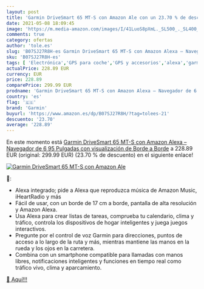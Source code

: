```yaml
---
layout: post
title: 'Garmin DriveSmart 65 MT-S con Amazon Ale con un 23.70 % de descuento'
date: 2021-05-08 18:09:45
image: 'https://m.media-amazon.com/images/I/41LuoS8pXmL._SL500_._SL400_.jpg'
comments: true
category: ofertas
author: 'tole.es'
slug: 'B07SJ27R8H-es Garmin DriveSmart 65 MT-S con Amazon Alexa – Navegador de...'
sku: 'B07SJ27R8H-es'
tags: [ 'Electrónica','GPS para coche','GPS y accesorios','alexa','garmin', ]
actualPrice: 228.89 EUR
currency: EUR
price: 228.89
comparePrice: 299.99 EUR
prodname: 'Garmin DriveSmart 65 MT-S con Amazon Alexa – Navegador de 6 95 Pulgadas con visualización de Borde a Borde'
country: 'es'
flag: '🇪🇸'
brand: 'Garmin'
buyurl: 'https://www.amazon.es/dp/B07SJ27R8H/?tag=tolees-21'
descuento: '23.70'
average: '228.89'
---
```


En este momento está [Garmin DriveSmart 65 MT-S con Amazon Alexa – Navegador de 6 95 Pulgadas con visualización de Borde a Borde](https://www.amazon.es/dp/B07SJ27R8H/?tag=tolees-21) a 228.89 EUR (original: 299.99 EUR) (23.70 %  de descuento) en el siguiente enlace!

[![Garmin DriveSmart 65 MT-S con Amazon Ale](https://m.media-amazon.com/images/I/41LuoS8pXmL._SL500_._SL400_.jpg)](https://www.amazon.es/dp/B07SJ27R8H/?tag=tolees-21)

🔎:

- Alexa integrado; pide a Alexa que reproduzca música de Amazon Music, iHeartRadio y más
- Fácil de usar, con un borde de 17 cm a borde, pantalla de alta resolución y Amazon Alexa.
- Usa Alexa para crear listas de tareas, comprueba tu calendario, clima y tráfico, controla los dispositivos de hogar inteligentes y juega juegos interactivos.
- Pregunte por el control de voz Garmin para direcciones, puntos de acceso a lo largo de la ruta y más, mientras mantiene las manos en la rueda y los ojos en la carretera.
- Combina con un smartphone compatible para llamadas con manos libres, notificaciones inteligentes y funciones en tiempo real como tráfico vivo, clima y aparcamiento.

[🛒 Aquí!!!](https://www.amazon.es/dp/B07SJ27R8H/?tag=tolees-21)
